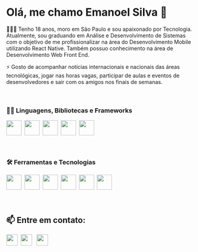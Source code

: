 # Olá, me chamo Emanoel Silva 👋

👨🏽‍💻 Tenho 18 anos, moro em São Paulo e sou apaixonado por Tecnologia. Atualmente, sou graduando em Análise e Desenvolvimento de Sistemas com o objetivo de me profissionalizar na área do Desenvolvimento Mobile utilizando React Native. Também possuo conhecimento na área de Desenvolvimento Web Front End.

⚡ Gosto de acompanhar notícias internacionais e nacionais das áreas tecnológicas, jogar nas horas vagas, participar de aulas e eventos de desenvolvedores e sair com os amigos nos finais de semanas.<br><br><br>

### 👨‍💻 Linguagens, Bibliotecas e Frameworks

<!-- Languages, libs and frameworks -->
<img src="https://cdn.jsdelivr.net/gh/devicons/devicon/icons/html5/html5-original.svg" width="40" height="40"/>&nbsp;
<img src="https://cdn.jsdelivr.net/gh/devicons/devicon/icons/css3/css3-original.svg" width="40" height="40"/>&nbsp;
<img src="https://cdn.jsdelivr.net/gh/devicons/devicon/icons/javascript/javascript-original.svg" width="40" height="40"/>&nbsp;
<img src="https://cdn.jsdelivr.net/gh/devicons/devicon/icons/bootstrap/bootstrap-original.svg" width="40" height="40"/>&nbsp;
<img src="https://cdn.jsdelivr.net/gh/devicons/devicon/icons/react/react-original.svg" width="40" height="40"/>&nbsp;
<br><br><br>

### 🛠️ Ferramentas e Tecnologias

<!-- Tools Front-end -->
<img src="https://cdn.jsdelivr.net/gh/devicons/devicon/icons/git/git-original.svg" width="40" height="40"/>&nbsp;
<img src="https://cdn.jsdelivr.net/gh/devicons/devicon/icons/npm/npm-original-wordmark.svg" width="40" height="40"/>&nbsp;
<img src="https://cdn.jsdelivr.net/gh/devicons/devicon/icons/yarn/yarn-original.svg" width="40" height="40"/>&nbsp;
<img src="https://cdn.jsdelivr.net/gh/devicons/devicon/icons/github/github-original.svg" width="40" height="40"/>&nbsp;
<img src="https://cdn.jsdelivr.net/gh/devicons/devicon/icons/vscode/vscode-original.svg" width="40" height="40"/>&nbsp;
<img src="https://cdn.jsdelivr.net/gh/devicons/devicon/icons/androidstudio/androidstudio-original.svg" width="40" height="40"/>&nbsp;
<br><br><br>
<!-- My Portfolio -->
	
 ## 📫 Entre em contato: <br>
 
<div>
<a href="https://www.instagram.com/euemanuel.silva/" target="_blank"><img src="https://cdn-icons-png.flaticon.com/512/2111/2111463.png" style="width:30px;height:30px;" target="_blank"></a>&nbsp;
<a href="mailto:emanoelps09@gmail.com" target="_blank"><img src="https://cdn-icons-png.flaticon.com/512/5968/5968534.png" style="width:30px;height:30px;" target="_blank"></a> &nbsp;
	<a href="https://www.emanoelsilva.com/" target="_blank"><img src="https://cdn-icons-png.flaticon.com/512/2282/2282188.png" style="width:30px;height:30px;" target="_blank"></a>
</div>
